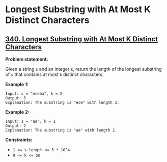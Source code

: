 # Longest Substring with At Most K Distinct Characters

## [340. Longest Substring with At Most K Distinct Characters](https://leetcode.com/problems/longest-substring-with-at-most-k-distinct-characters/)

**Problem statement:**

Given a string `s` and an integer `k`, return the length of the longest substring of `s` that contains at most `k` distinct characters.

**Example 1:**

```
Input: s = "eceba", k = 2
Output: 3
Explanation: The substring is "ece" with length 3.
```

**Example 2:**

```
Input: s = "aa", k = 1
Output: 2
Explanation: The substring is "aa" with length 2.
```

**Constraints:**

* `1 <= s.length <= 5 * 10^4`
* `0 <= k <= 50`
